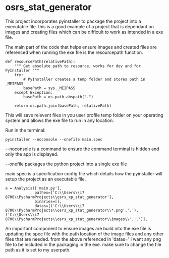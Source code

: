 # osrs_stat_generator

This project incorporates pyinstaller to package the project into a executable file. this is a good example of a project that is dependant on images and creating files which can be difficult to work as intended in a exe file. 

The main part of the code that helps ensure images and created files are referenced when running the exe file is the resourcepath function.

```
def resourcePath(relativePath):
    """ Get absolute path to resource, works for dev and for PyInstaller """
    try:
        # PyInstaller creates a temp folder and stores path in _MEIPASS
        basePath = sys._MEIPASS
    except Exception:
        basePath = os.path.abspath(".")

    return os.path.join(basePath, relativePath)
```

This will save relevent files in you user profile temp folder on your operating system and allows the exe file to run in any location.
  
Run in the terminal: 
```
pyinstaller --noconsole --onefile main.spec
```
--noconsole is a command to ensure the command terminal is hidden and only the app is displayed.

--onefile packages the python project into a single exe file

main.spec is a specification config file which details how the pyinstaller will setup the project as an executable file.

```
a = Analysis(['main.py'],
             pathex=['C:\\Users\\i7 8700\\PycharmProjects\\osrs_xp_stat_generator'],
             binaries=[],
             datas=[('C:\\Users\\i7 8700\\PycharmProjects\\osrs_xp_stat_generator\\*.png','.'),('C:\\Users\\i7 8700\\PycharmProjects\\osrs_xp_stat_generator\\images\\','.')],
```

An important component to ensure images are build into the exe file is updating the spec file with the path location of the image files and any other files that are needed. from the above referenced in 'datas=' i want any png file to be included in the packaging in the exe. make sure to change the file path as it is set to my userpath.
